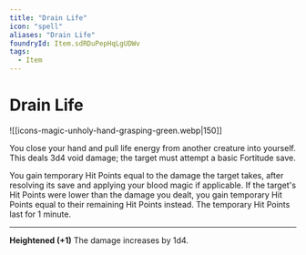 ```yaml
---
title: "Drain Life"
icon: "spell"
aliases: "Drain Life"
foundryId: Item.sdRDuPepHqLgUDWv
tags:
  - Item
---
```


# Drain Life
![[icons-magic-unholy-hand-grasping-green.webp|150]]

You close your hand and pull life energy from another creature into yourself. This deals 3d4 void damage; the target must attempt a basic Fortitude save.

You gain temporary Hit Points equal to the damage the target takes, after resolving its save and applying your blood magic if applicable. If the target's Hit Points were lower than the damage you dealt, you gain temporary Hit Points equal to their remaining Hit Points instead. The temporary Hit Points last for 1 minute.

* * *

**Heightened (+1)** The damage increases by 1d4.
